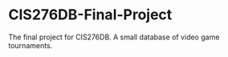 # CIS276DB-Final-Project
The final project for CIS276DB. A small database of video game tournaments.
